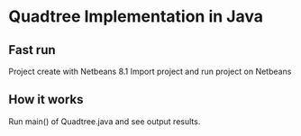 # Quadtree Implementation in Java

## Fast run
Project create with Netbeans 8.1
Import project and run project on Netbeans

## How it works
Run main() of Quadtree.java and see output results.